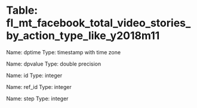 Table: fl_mt_facebook_total_video_stories_by_action_type_like_y2018m11
======================================================================

Name: dptime
Type: timestamp with time zone

Name: dpvalue
Type: double precision

Name: id
Type: integer

Name: ref_id
Type: integer

Name: step
Type: integer

